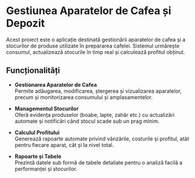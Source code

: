 # Gestiunea Aparatelor de Cafea și Depozit

Acest proiect este o aplicație destinată gestionării aparatelor de cafea și a stocurilor de produse utilizate în prepararea cafelei. Sistemul urmărește consumul, actualizează stocurile în timp real și calculează profitul obținut.

## Funcționalități

- **Gestionarea Aparatelor de Cafea**  
  Permite adăugarea, modificarea, ștergerea și vizualizarea aparatelor, precum și monitorizarea consumului și amplasamentelor.

- **Managementul Stocurilor**  
  Oferă evidența produselor (boabe, lapte, zahăr etc.) cu actualizări automate și notificări când stocul scade sub un prag minim.

- **Calculul Profitului**  
  Generează rapoarte automate privind vânzările, costurile și profitul, atât pentru fiecare aparat, cât și la nivel total.

- **Rapoarte și Tabele**  
  Prezintă datele sub formă de tabele detaliate pentru o analiză facilă a performanței și stocurilor.
